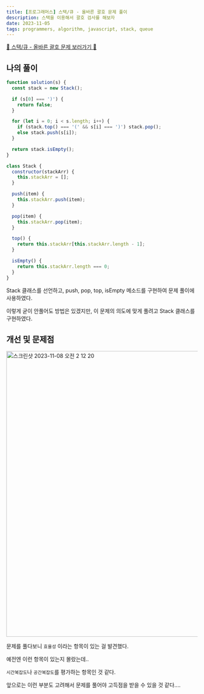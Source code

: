 ```yaml
---
title: [프로그래머스] 스택/큐 - 올바른 괄호 문제 풀이
description: 스택을 이용해서 괄호 검사를 해보자
date: 2023-11-05
tags: programmers, algorithm, javascript, stack, queue
---
```


[📌 스택/큐 - 올바른 괄호 문제 보러가기 📌](https://school.programmers.co.kr/learn/courses/30/lessons/12909)

## 나의 풀이

```js
function solution(s) {
  const stack = new Stack();

  if (s[0] === ')') {
    return false;
  }

  for (let i = 0; i < s.length; i++) {
    if (stack.top() === '(' && s[i] === ')') stack.pop();
    else stack.push(s[i]);
  }

  return stack.isEmpty();
}

class Stack {
  constructor(stackArr) {
    this.stackArr = [];
  }

  push(item) {
    this.stackArr.push(item);
  }

  pop(item) {
    this.stackArr.pop(item);
  }

  top() {
    return this.stackArr[this.stackArr.length - 1];
  }

  isEmpty() {
    return this.stackArr.length === 0;
  }
}
```

Stack 클래스를 선언하고, push, pop, top, isEmpty 메소드를 구현하여 문제 풀이에 사용하였다.

이렇게 굳이 안풀어도 방법은 있겠지만, 이 문제의 의도에 맞게 풀려고 Stack 클래스를 구현하였다.

## 개선 및 문제점

<img width="751" alt="스크린샷 2023-11-08 오전 2 12 20" src="https://github.com/nostrss/next13-blog/assets/56717167/f1c28a70-4988-468c-8385-53155d9f2a75">

문제를 풀다보니 `효율성` 이라는 항목이 있는 걸 발견했다.

예전엔 이런 항목이 있는지 몰랐는데..

`시간복잡도`나 `공간복잡도`를 평가하는 항목인 것 같다.

앞으로는 이런 부분도 고려해서 문제를 풀어야 고득점을 받을 수 있을 것 같다....
